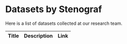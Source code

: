 # Datasets by Stenograf

Here is a list of datasets collected at our research team.



| Title | Description | Link | 
| :----- | :----- | :-----: |
